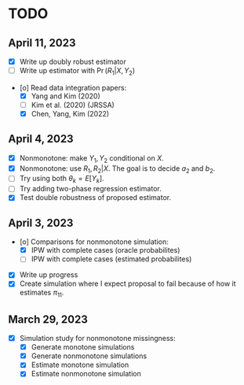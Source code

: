 
# TODO

## April 11, 2023

* [X] Write up doubly robust estimator
* [ ] Write up estimator with $\Pr(R_1 | X, Y_2)$
* [o] Read data integration papers:
  * [X] Yang and Kim (2020)
  * [ ] Kim et al. (2020) (JRSSA)
  * [X] Chen, Yang, Kim (2022)

## April 4, 2023

* [X] Nonmonotone: make $Y_1, Y_2$ conditional on $X$.
* [X] Nonmonotone: use $R_1, R_2 | X$. The goal is to decide $a_2$ and
      $b_2$.
* [ ] Try using both $\theta_k = E[Y_k]$.
* [ ] Try adding two-phase regression estimator.
* [X] Test double robustness of proposed estimator.

## April 3, 2023

* [o] Comparisons for nonmonotone simulation:
  * [X] IPW with complete cases (oracle probabilites)
  * [ ] IPW with complete cases (estimated probabilites)
* [X] Write up progress
* [X] Create simulation where I expect proposal to fail because of how it
      estimates $\pi_{11}$.

## March 29, 2023

* [X] Simulation study for nonmonotone missingness:
  * [X] Generate monotone simulations
  * [X] Generate nonmonotone simulations
  * [X] Estimate monotone simulation
  * [X] Estimate nonmonotone simulation
